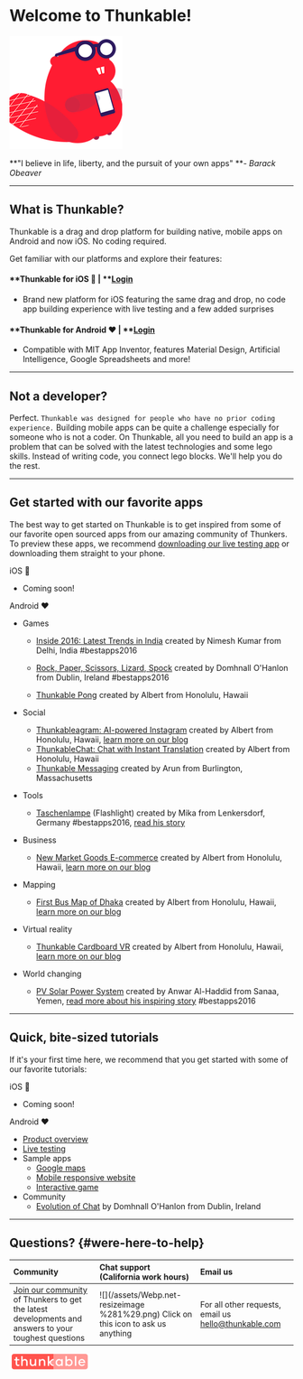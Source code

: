 # Welcome to Thunkable!

![](/assets/logo-beaver.png)

**"I believe in life, liberty, and the pursuit of your own apps" **_- Barack Obeaver_

---

## What is Thunkable?

Thunkable is a drag and drop platform for building native, mobile apps on Android and now iOS. No coding required.

Get familiar with our platforms and explore their features:

#### **Thunkable for iOS ** \|** **[**Login**](https://ios.thunkable.com/#/login?_k=ptmhad)

* Brand new platform for iOS featuring the same drag and drop, no code app building experience with live testing and a few added surprises

#### **Thunkable for Android **❤** **\|** **[**Login**](http://app.thunkable.com/)

* Compatible with MIT App Inventor, features Material Design, Artificial Intelligence, Google Spreadsheets and more!

---

## Not a developer?

Perfect.  `Thunkable was designed for people who have no prior coding experience.` Building mobile apps can be quite a challenge especially for someone who is not a coder. On Thunkable, all you need to build an app is a problem that can be solved with the latest technologies and some lego skills. Instead of writing code, you connect lego blocks. We'll help you do the rest.

---

## Get started with our favorite apps

The best way to get started on Thunkable is to get inspired from some of our favorite open sourced apps from our amazing community of Thunkers.  To preview these apps, we recommend [downloading our live testing app](https://play.google.com/store/apps/details?id=com.thunkable.appinventor.aicompanion3&hl=en) or downloading them straight to your phone.

iOS 

* Coming soon!

Android ❤

* Games

  * [Inside 2016: Latest Trends in India](#) created by Nimesh Kumar from Delhi, India \#bestapps2016

  * [Rock, Paper, Scissors, Lizard, Spock](#) created by Domhnall O'Hanlon from Dublin, Ireland \#bestapps2016

  * [Thunkable Pong](https://goo.gl/eEkDms) created by Albert from Honolulu, Hawaii

* Social

  * [Thunkableagram: AI-powered Instagram](#) created by Albert from Honolulu, Hawaii, [learn more on our blog](#)
  * [ThunkableChat: Chat with Instant Translation](https://www.gitbook.com/book/albertching/thunkable-docs/edit#) created by Albert from Honolulu, Hawaii
  * [Thunkable Messaging](https://www.gitbook.com/book/albertching/thunkable-docs/edit#) created by Arun from Burlington, Massachusetts

* Tools

  * [Taschenlampe](#) \(Flashlight\) created by Mika from Lenkersdorf, Germany \#bestapps2016, [read his story](https://blog.thunkable.com/how-app-development-changed-mikas-life-and-allows-him-to-give-back-to-his-community-c80a5d7d3c47)

* Business

  * [New Market Goods E-commerce](#) created by Albert from Honolulu, Hawaii, [learn more on our blog](#)

* Mapping

  * [First Bus Map of Dhaka](#) created by Albert from Honolulu, Hawaii, [learn more on our blog](#)

* Virtual reality

  * [Thunkable Cardboard VR](#) created by Albert from Honolulu, Hawaii, [learn more on our blog](#)

* World changing

  * [PV Solar Power System](#) created by Anwar Al-Haddid from Sanaa, Yemen, [read more about his inspiring story](#) \#bestapps2016

---

## Quick, bite-sized tutorials

If it's your first time here, we recommend that you get started with some of our favorite tutorials:

iOS 

* Coming soon!

Android ❤

* [Product overview](https://www.youtube.com/watch?v=hZ7z3t-98O0)
* [Live testing](https://www.youtube.com/watch?v=igGYHXfgawQ)
* Sample apps
  * [Google maps ](https://www.youtube.com/watch?v=dXi55Rai7pQ)
  * [Mobile responsive website](https://www.youtube.com/watch?v=dXi55Rai7pQ)
  * [Interactive game](https://www.youtube.com/watch?v=OJAmgDQjS4Q&t=125s)
* Community
  * [Evolution of Chat](https://domhnallohanlon.gitbooks.io/the-evolution-of-chat/content/) by Domhnall O'Hanlon from Dublin, Ireland

---

## Questions? {#were-here-to-help}

| Community | Chat support \(California work hours\) | Email us |
| :--- | :--- | :--- |
| [Join our community](https://community.thunkable.com/) of Thunkers to get the latest developments and answers to your toughest questions | ![](/assets/Webp.net-resizeimage %281%29.png) Click on this icon to ask us anything | For all other requests, email us [hello@thunkable.com](mailto:hello@thunkable.com) |

![](/assets/logo-thunkable.png)

